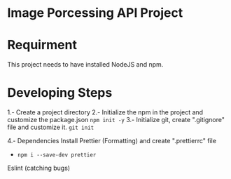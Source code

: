 # Image Porcessing API Project


# Requirment

This project needs to have installed NodeJS and npm.


# Developing Steps

1.- Create a project directory
2.- Initialize the npm in the project and customize the package.json 
``` npm init -y ```
3.- Initialize git, create ".gitignore" file and customize it.
``` git init ```

4.- Dependencies
Install Prettier (Formatting) and create ".prettierrc" file
- ``` npm i --save-dev prettier ```


Eslint (catching bugs)